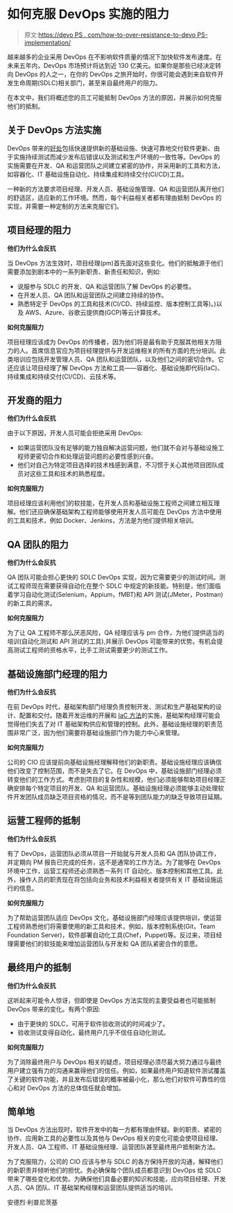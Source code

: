 # 如何克服 DevOps 实施的阻力

> 原文:[https://devo PS . com/how-to-over-resistance-to-devo PS-implementation/](https://devops.com/how-to-overcome-resistance-to-devops-implementation/)

越来越多的企业采用 DevOps 在不影响软件质量的情况下加快软件发布速度。在未来五年内，DevOps 市场预计将达到近 130 亿美元。如果你是那些已经决定转向 DevOps 的人之一，在你的 DevOps 之旅开始时，你很可能会遇到来自软件开发生命周期(SDLC)相关部门，甚至来自最终用户的阻力。

在本文中，我们将概述您的员工可能抵制 DevOps 方法的原因，并展示如何克服他们的抵制。

## **关于 DevOps 方法实施**

DevOps 带来的[好处](https://www.scnsoft.com/blog/devops-implementation-guide)包括快速提供新的基础设施、快速可靠地交付软件更新、由于实施持续测试而减少发布后错误以及测试和生产环境的一致性等。DevOps 的实施需要在开发、QA 和运营团队之间建立紧密的协作，并采用新的工具和方法，如容器化、IT 基础设施自动化、持续集成和持续交付(CI/CD)工具。

一种新的方法要求项目经理、开发人员、基础设施管理、QA 和运营团队离开他们的舒适区，适应新的工作环境。然而，每个利益相关者都有理由抵制 DevOps 的实现，并需要一种定制的方法来克服它们。

## **项目经理的阻力**

**他们为什么会反抗**

当 DevOps 方法生效时，项目经理(pm)首先面对这些变化。他们的抵触源于他们需要添加到剧本中的一系列新职责、新责任和知识，例如:

*   说服参与 SDLC 的开发、QA 和运营团队了解 DevOps 的必要性。
*   在开发人员、QA 团队和运营团队之间建立持续的协作。
*   熟悉特定于 DevOps 的工具和技术(CI/CD、持续监控、版本控制工具等)。)以及 AWS、Azure、谷歌云提供商(GCP)等云计算技术。

**如何克服阻力**

项目经理应该成为 DevOps 的传播者，因为他们将是最有助于克服其他相关方阻力的人。首席信息官应为项目经理提供与开发运维相关的所有方面的充分培训。此类培训应包括开发管理人员、QA 团队和运营团队，以及他们之间的密切合作。它还应该让项目经理了解 DevOps 方法和工具——容器化、基础设施即代码(IaC)、持续集成和持续交付(CI/CD)、云技术等。

## **开发商的阻力**

**他们为什么会反抗**

由于以下原因，开发人员可能会拒绝采用 DevOps:

*   如果运营团队没有足够的能力独自解决运营问题，他们就不会对与基础设施工程师更密切合作和处理运营问题的必要性感到兴奋。
*   他们对自己为特定项目选择的技术栈感到满意，不习惯于关心其他项目团队成员对这些工具和技术的熟悉程度。

**如何克服阻力**

项目经理应该利用他们的软技能，在开发人员和基础设施工程师之间建立相互理解。他们还应确保基础架构工程师能够使用开发人员可能在 DevOps 方法中使用的工具和技术，例如 Docker、Jenkins，方法是为他们提供相关培训。

## QA 团队的阻力

**他们为什么会反抗**

QA 团队可能会担心更快的 SDLC DevOps 实现，因为它需要更少的测试时间。测试工程师现在需要获得自动化在整个 SDLC 中规定的新技能。特别是，他们面临着学习自动化测试(Selenium，Appium，fMBT)和 API 测试(JMeter，Postman)的新工具的需求。

**如何克服阻力**

为了让 QA 工程师不那么厌恶风险，QA 经理应该与 pm 合作，为他们提供适当的培训(自动化测试和 API 测试的工具),并展示 DevOps 可能带来的优势。有机会提高测试工程师的资格水平，比手工测试需要更少的测试工作。

## 基础设施部门经理的阻力

**他们为什么会反抗**

在前 DevOps 时代，基础架构部门经理负责控制开发、测试和生产基础架构的设计、配置和交付。随着开发运维的开展和 [IaC 方法](https://dzone.com/articles/what-is-infrastructure-as-code-2)的实施，基础架构经理可能会觉得他们失去了对 IT 基础架构供应和管理的控制。此外，基础设施经理的职责范围非常广泛，因为他们需要将基础设施部门作为能力中心来管理。

**如何克服阻力**

公司的 CIO 应该提前向基础设施经理解释他们的新职责。基础设施经理应该确信他们改变了控制范围，而不是失去了它。在 DevOps 中，基础设施部门经理必须转变他们的工作方式。考虑到项目的复杂性和规模，他们必须能够帮助项目经理正确安排每个特定项目的开发、QA 和运营团队。基础设施经理必须能够主动处理软件开发团队成员缺乏项目资格的情况，而不是等到团队能力的缺乏导致项目延期。

## 运营工程师的抵制

**他们为什么会反抗**

有了 DevOps，运营团队必须从项目一开始就与开发人员和 QA 团队协调工作，并定期向 PM 报告已完成的任务，这不是通常的工作方法。为了能够在 DevOps 环境中工作，运营工程师还必须熟悉一系列 IT 自动化、版本控制和其他工具。此外，操作人员的职责现在将包括向业务和技术利益相关者提供有关 IT 基础设施运行的信息。

**如何克服阻力**

为了帮助运营团队适应 DevOps 文化，基础设施部门经理应该提供培训，使运营工程师熟悉他们将需要使用的新工具和技术，例如，版本控制系统(Git，Team Foundation Server)，软件部署自动化工具(Chef，Puppet)等。反过来，项目经理需要他们的软技能来增加运营团队与开发和 QA 团队紧密合作的意愿。

## 最终用户的抵制

**他们为什么会反抗**

这听起来可能令人惊讶，但即使是 DevOps 方法实现的主要受益者也可能抵制 DevOps 带来的变化。有两个原因:

*   由于更快的 SDLC，可用于软件验收测试的时间减少了。
*   验收测试变得自动化，最终用户几乎不信任自动化测试。

**如何克服阻力**

为了消除最终用户与 DevOps 相关的疑虑，项目经理必须尽最大努力通过与最终用户建立强有力的沟通来赢得他们的信任。例如，如果最终用户知道软件测试覆盖了关键的软件功能，并且发布后错误的概率被最小化，那么他们对软件可靠性的信心和对 DevOps 方法的总体信任就会增加。

## 简单地

当 DevOps 方法出现时，软件开发中的每一方都有理由怀疑。新的职责、紧密的协作、应用新工具的必要性以及其他与 DevOps 相关的变化可能会使项目经理、开发人员、QA 工程师、IT 基础设施经理、运营团队甚至最终用户抵制新方法。

为了克服阻力，公司的 CIO 应该与参与 SDLC 的各方保持开放的沟通，解释他们的新职责并倾听他们的担忧。务必确保每个团队成员都意识到 DevOps 给 SDLC 带来了哪些变化和优势。为确保他们具备必要的知识和技能，应向项目经理、开发人员、QA 团队、IT 基础架构经理和运营团队提供适当的培训。

安德烈·利普尼茨基